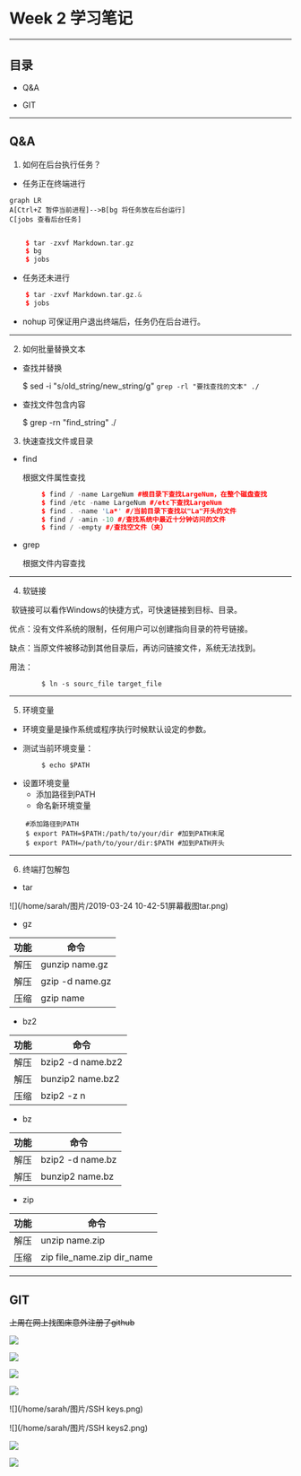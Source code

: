 # Week 2 学习笔记

------

## 目录

- Q&A

- GIT

------

## Q&A

1. 如何在后台执行任务？

- 任务正在终端进行

~~~ mermaid
graph LR
A[Ctrl+Z 暂停当前进程]-->B[bg 将任务放在后台运行]
C[jobs 查看后台任务]
~~~

```c++

	$ tar -zxvf Markdown.tar.gz
	$ bg
	$ jobs

```

- 任务还未进行

```c++
	$ tar -zxvf Markdown.tar.gz.&
	$ jobs

```

- nohup 可保证用户退出终端后，任务仍在后台进行。

------

2. 如何批量替换文本

- 查找并替换

  $ sed -i "s/old_string/new_string/g" `grep -rl "要找查找的文本" ./`

- 查找文件包含内容

  $ grep -rn "find_string" ./

3. 快速查找文件或目录

- find

  根据文件属性查找

```c++
        $ find / -name LargeNum #根目录下查找LargeNum，在整个磁盘查找
        $ find /etc -name LargeNum #/etc下查找LargeNum
        $ find . -name 'La*' #/当前目录下查找以"La"开头的文件
        $ find / -amin -10 #/查找系统中最近十分钟访问的文件
        $ find / -empty #/查找空文件（夹）
```

- grep

  根据文件内容查找

------

4. 软链接

​	软链接可以看作Windows的快捷方式，可快速链接到目标、目录。

优点：没有文件系统的限制，任何用户可以创建指向目录的符号链接。

缺点：当原文件被移动到其他目录后，再访问链接文件，系统无法找到。

用法：

```
		$ ln -s sourc_file target_file
```

------

5. 环境变量

- 环境变量是操作系统或程序执行时候默认设定的参数。

- 测试当前环境变量：	

```
		$ echo $PATH
```

- 设置环境变量
  - 添加路径到PATH		
  - 命名新环境变量

```
	#添加路径到PATH
	$ export PATH=$PATH:/path/to/your/dir #加到PATH末尾
	$ export PATH=/path/to/your/dir:$PATH #加到PATH开头
```



------

6. 终端打包解包

- tar

![](/home/sarah/图片/2019-03-24 10-42-51屏幕截图tar.png)

- gz

| 功能 | 命令            |
| ---- | --------------- |
| 解压 | gunzip name.gz  |
| 解压 | gzip -d name.gz |
| 压缩 | gzip name       |

- bz2

| 功能 | 命令              |
| ---- | ----------------- |
| 解压 | bzip2 -d name.bz2 |
| 解压 | bunzip2 name.bz2  |
| 压缩 | bzip2 -z n        |

- bz

| 功能 | 命令             |
| ---- | ---------------- |
| 解压 | bzip2 -d name.bz |
| 解压 | bunzip2 name.bz  |

- zip

| 功能 | 命令                       |
| ---- | -------------------------- |
| 解压 | unzip name.zip             |
| 压缩 | zip file_name.zip dir_name |

------

## GIT

~~上周在网上找图床意外注册了github~~

![](/home/sarah/图片/github.png)

![](/home/sarah/图片/new.png)

![](/home/sarah/图片/git2.png)

![](/home/sarah/图片/git安装.png)

![](/home/sarah/图片/SSH keys.png)

![](/home/sarah/图片/SSH keys2.png)

![](/home/sarah/图片/fit2.png)

![](/home/sarah/图片/远程链接.png)

